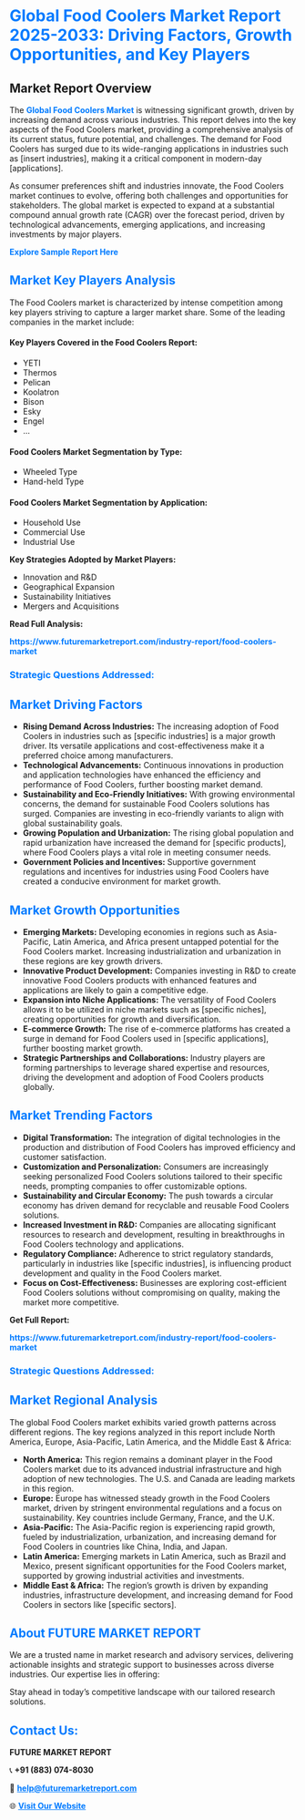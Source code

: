 <h1 style="color: #007BFF;">Global Food Coolers Market Report 2025-2033: Driving Factors, Growth Opportunities, and Key Players</h1>

<section id="overview">
<h2>Market Report Overview</h2>
<p>The <a href="https://www.futuremarketreport.com/industry-report/food-coolers-market" style="color: #007BFF; text-decoration: none;"><strong>Global Food Coolers Market</strong></a> is witnessing significant growth, driven by increasing demand across various industries. This report delves into the key aspects of the Food Coolers market, providing a comprehensive analysis of its current status, future potential, and challenges. The demand for Food Coolers has surged due to its wide-ranging applications in industries such as [insert industries], making it a critical component in modern-day [applications].</p>
<p>As consumer preferences shift and industries innovate, the Food Coolers market continues to evolve, offering both challenges and opportunities for stakeholders. The global market is expected to expand at a substantial compound annual growth rate (CAGR) over the forecast period, driven by technological advancements, emerging applications, and increasing investments by major players.</p>
</section>

<section id="overview">
<p><a href="https://www.futuremarketreport.com/request-sample/reportId=107336" style="color: #007BFF; text-decoration: none;"><strong>Explore Sample Report Here</strong></a></p>
</section>

<section id="key-players">
<h2 style="color: #007BFF;">Market Key Players Analysis</h2>
<p>The Food Coolers market is characterized by intense competition among key players striving to capture a larger market share. Some of the leading companies in the market include:</p>
<h4>Key Players Covered in the Food Coolers Report:</h4>
<ul><li>YETI</li><li>Thermos</li><li>Pelican</li><li>Koolatron</li><li>Bison</li><li>Esky</li><li>Engel</li><li>...</li></ul>
<h4>Food Coolers Market Segmentation by Type:</h4>
<ul><li>Wheeled Type</li><li>Hand-held Type</li></ul>

<h4>Food Coolers Market Segmentation by Application:</h4>
<ul><li>Household Use</li><li>Commercial Use</li><li>Industrial Use</li></ul>
<p><strong>Key Strategies Adopted by Market Players:</strong></p>
<ul>
<li>Innovation and R&D</li>
<li>Geographical Expansion</li>
<li>Sustainability Initiatives</li>
<li>Mergers and Acquisitions</li>
</ul>
</section>

<section>
<p><strong>Read Full Analysis: </strong></p><a href="https://www.futuremarketreport.com/industry-report/food-coolers-market" style="color: #007BFF; text-decoration: none;"><strong>https://www.futuremarketreport.com/industry-report/food-coolers-market</strong></a>
<h3 style="color: #007BFF;">Strategic Questions Addressed:</h3>
</section>

<section id="driving-factors">
<h2 style="color: #007BFF;">Market Driving Factors</h2>
<ul>
<li><strong>Rising Demand Across Industries:</strong> The increasing adoption of Food Coolers in industries such as [specific industries] is a major growth driver. Its versatile applications and cost-effectiveness make it a preferred choice among manufacturers.</li>
<li><strong>Technological Advancements:</strong> Continuous innovations in production and application technologies have enhanced the efficiency and performance of Food Coolers, further boosting market demand.</li>
<li><strong>Sustainability and Eco-Friendly Initiatives:</strong> With growing environmental concerns, the demand for sustainable Food Coolers solutions has surged. Companies are investing in eco-friendly variants to align with global sustainability goals.</li>
<li><strong>Growing Population and Urbanization:</strong> The rising global population and rapid urbanization have increased the demand for [specific products], where Food Coolers plays a vital role in meeting consumer needs.</li>
<li><strong>Government Policies and Incentives:</strong> Supportive government regulations and incentives for industries using Food Coolers have created a conducive environment for market growth.</li>
</ul>
</section>

<section id="growth-opportunities">
<h2 style="color: #007BFF;">Market Growth Opportunities</h2>
<ul>
<li><strong>Emerging Markets:</strong> Developing economies in regions such as Asia-Pacific, Latin America, and Africa present untapped potential for the Food Coolers market. Increasing industrialization and urbanization in these regions are key growth drivers.</li>
<li><strong>Innovative Product Development:</strong> Companies investing in R&D to create innovative Food Coolers products with enhanced features and applications are likely to gain a competitive edge.</li>
<li><strong>Expansion into Niche Applications:</strong> The versatility of Food Coolers allows it to be utilized in niche markets such as [specific niches], creating opportunities for growth and diversification.</li>
<li><strong>E-commerce Growth:</strong> The rise of e-commerce platforms has created a surge in demand for Food Coolers used in [specific applications], further boosting market growth.</li>
<li><strong>Strategic Partnerships and Collaborations:</strong> Industry players are forming partnerships to leverage shared expertise and resources, driving the development and adoption of Food Coolers products globally.</li>
</ul>
</section>

<section id="trending-factors">
<h2 style="color: #007BFF;">Market Trending Factors</h2>
<ul>
<li><strong>Digital Transformation:</strong> The integration of digital technologies in the production and distribution of Food Coolers has improved efficiency and customer satisfaction.</li>
<li><strong>Customization and Personalization:</strong> Consumers are increasingly seeking personalized Food Coolers solutions tailored to their specific needs, prompting companies to offer customizable options.</li>
<li><strong>Sustainability and Circular Economy:</strong> The push towards a circular economy has driven demand for recyclable and reusable Food Coolers solutions.</li>
<li><strong>Increased Investment in R&D:</strong> Companies are allocating significant resources to research and development, resulting in breakthroughs in Food Coolers technology and applications.</li>
<li><strong>Regulatory Compliance:</strong> Adherence to strict regulatory standards, particularly in industries like [specific industries], is influencing product development and quality in the Food Coolers market.</li>
<li><strong>Focus on Cost-Effectiveness:</strong> Businesses are exploring cost-efficient Food Coolers solutions without compromising on quality, making the market more competitive.</li>
</ul>
</section>

<section>
<p><strong>Get Full Report: </strong></p><a href="https://www.futuremarketreport.com/industry-report/food-coolers-market" style="color: #007BFF; text-decoration: none;"><strong>https://www.futuremarketreport.com/industry-report/food-coolers-market</strong></a>
<h3 style="color: #007BFF;">Strategic Questions Addressed:</h3>
</section>


<section id="regional-analysis">
<h2 style="color: #007BFF;">Market Regional Analysis</h2>
<p>The global Food Coolers market exhibits varied growth patterns across different regions. The key regions analyzed in this report include North America, Europe, Asia-Pacific, Latin America, and the Middle East & Africa:</p>
<ul>
<li><strong>North America:</strong> This region remains a dominant player in the Food Coolers market due to its advanced industrial infrastructure and high adoption of new technologies. The U.S. and Canada are leading markets in this region.</li>
<li><strong>Europe:</strong> Europe has witnessed steady growth in the Food Coolers market, driven by stringent environmental regulations and a focus on sustainability. Key countries include Germany, France, and the U.K.</li>
<li><strong>Asia-Pacific:</strong> The Asia-Pacific region is experiencing rapid growth, fueled by industrialization, urbanization, and increasing demand for Food Coolers in countries like China, India, and Japan.</li>
<li><strong>Latin America:</strong> Emerging markets in Latin America, such as Brazil and Mexico, present significant opportunities for the Food Coolers market, supported by growing industrial activities and investments.</li>
<li><strong>Middle East & Africa:</strong> The region’s growth is driven by expanding industries, infrastructure development, and increasing demand for Food Coolers in sectors like [specific sectors].</li>
</ul>
</section>

<footer>
<h2 style="color: #007BFF;">About FUTURE MARKET REPORT</h2>
<p>We are a trusted name in market research and advisory services, delivering actionable insights and strategic support to businesses across diverse industries. Our expertise lies in offering:</p>

<p>Stay ahead in today’s competitive landscape with our tailored research solutions.</p>

<h2 style="color: #007BFF;">Contact Us:</h2>
<p><strong>FUTURE MARKET REPORT</strong></p>
<p>📞 <strong>+91 (883) 074-8030</strong></p>
<p>📧 <strong><a href="mailto:help@futuremarketreport.com" style="color: #007BFF;">help@futuremarketreport.com</a></strong></p>
<p>🌐 <strong><a href="https://www.futuremarketreport.com/" style="color: #007BFF;">Visit Our Website</a></strong></p>
</footer>